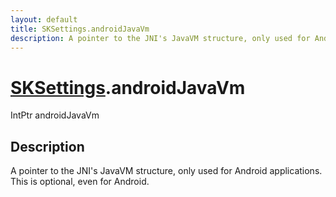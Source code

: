 ```yaml
---
layout: default
title: SKSettings.androidJavaVm
description: A pointer to the JNI's JavaVM structure, only used for Android applications. This is optional, even for Android.
---
```

# [SKSettings]({{site.url}}/Pages/StereoKit/SKSettings.html).androidJavaVm

<div class='signature' markdown='1'>
IntPtr androidJavaVm
</div>

## Description
A pointer to the JNI's JavaVM structure, only used for
Android applications. This is optional, even for Android.

